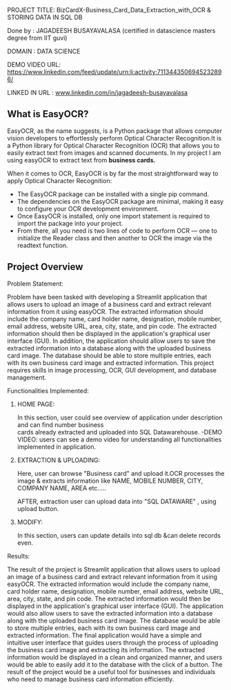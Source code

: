 
PROJECT TITLE:   BizCardX-Business_Card_Data_Extraction_with_OCR & STORING DATA IN SQL DB

Done by : JAGADEESH BUSAYAVALASA (certified in datascience masters degree from IIT guvi)

DOMAIN : DATA SCIENCE

DEMO VIDEO URL: https://www.linkedin.com/feed/update/urn:li:activity:7113443506945232896/

LINKED IN URL : www.linkedin.com/in/jagadeesh-busayavalasa


## What is EasyOCR?

   EasyOCR, as the name suggests, is a Python package that allows computer vision developers to effortlessly perform Optical Character Recognition.It is a Python library for Optical Character Recognition (OCR) that allows you to easily extract text from images and scanned documents. In my project I am using easyOCR to extract text from **business cards.**
   
   When it comes to OCR, EasyOCR is by far the most straightforward way to apply Optical Character Recognition:

   - The EasyOCR package can be installed with a single pip command.
   - The dependencies on the EasyOCR package are minimal, making it easy to configure your OCR development environment.
   - Once EasyOCR is installed, only one import statement is required to import the package into your project.
   - From there, all you need is two lines of code to perform OCR — one to initialize the Reader class and then another to OCR the image via the readtext function.

## Project Overview


Problem Statement: 

Problem have been tasked with developing a Streamlit application that allows users to
upload an image of a business card and extract relevant information from it using
easyOCR. The extracted information should include the company name, card holder
name, designation, mobile number, email address, website URL, area, city, state,
and pin code. The extracted information should then be displayed in the application's
graphical user interface (GUI).
In addition, the application should allow users to save the extracted information into
a database along with the uploaded business card image. The database should be
able to store multiple entries, each with its own business card image and extracted
information.
This project  requires skills in image processing, OCR, GUI development, and
database management. 

Functionalities Implemented:







1. HOME PAGE: 

   In this section, user could see overview of application under description and can find number business   
    cards already extracted and uploaded into SQL Datawarehouse. 
        -DEMO VIDEO: users can see a demo video for understanding all functionalities implemented in application.

2. EXTRACTION & UPLOADING:

    Here, user can browse "Business card"  and upload it.OCR processes the image & extracts information like NAME, MOBILE NUMBER, CITY, COMPANY NAME, AREA etc.....

    AFTER, extraction user can upload data into "SQL  DATAWARE" , using upload button.

 3. MODIFY:

     In this section, users can update details into sql db &can delete records even.


Results:

The result of the project is  Streamlit application that allows users to upload
an image of a business card and extract relevant information from it using easyOCR.
The extracted information would include the company name, card holder name,
designation, mobile number, email address, website URL, area, city, state, and pin
code. The extracted information would then be displayed in the application's
graphical user interface (GUI).
The application would also allow users to save the extracted information into a
database along with the uploaded business card image. The database would be able
to store multiple entries, each with its own business card image and extracted
information.
The final application would have a simple and intuitive user interface that guides
users through the process of uploading the business card image and extracting its
information. The extracted information would be displayed in a clean and organized
manner, and users would be able to easily add it to the database with the click of a
button.
 The result of the project would be a useful tool for businesses and individuals
who need to manage business card information efficiently.










   





